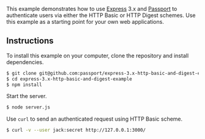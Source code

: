 This example demonstrates how to use [Express](http://expressjs.com/) 3.x and
[Passport](http://passportjs.org/) to authenticate users via either the HTTP
Basic or HTTP Digest schemes.  Use this example as a starting point for your own
web applications.

## Instructions

To install this example on your computer, clone the repository and install
dependencies.

```bash
$ git clone git@github.com:passport/express-3.x-http-basic-and-digest-example.git
$ cd express-3.x-http-basic-and-digest-example
$ npm install
```

Start the server.

```bash
$ node server.js
```

Use `curl` to send an authenticated request using HTTP Basic scheme.

```bash
$ curl -v --user jack:secret http://127.0.0.1:3000/
```
